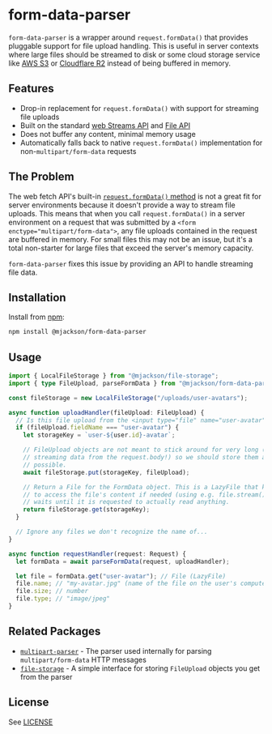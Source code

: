 # form-data-parser

`form-data-parser` is a wrapper around `request.formData()` that provides pluggable support for file upload handling. This is useful in server contexts where large files should be streamed to disk or some cloud storage service like [AWS S3](https://aws.amazon.com/s3/) or [Cloudflare R2](https://www.cloudflare.com/developer-platform/r2/) instead of being buffered in memory.

## Features

- Drop-in replacement for `request.formData()` with support for streaming file uploads
- Built on the standard [web Streams API](https://developer.mozilla.org/en-US/docs/Web/API/Streams_API) and [File API](https://developer.mozilla.org/en-US/docs/Web/API/File)
- Does not buffer any content, minimal memory usage
- Automatically falls back to native `request.formData()` implementation for non-`multipart/form-data` requests

## The Problem

The web fetch API's built-in [`request.formData()` method](https://developer.mozilla.org/en-US/docs/Web/API/Request/formData) is not a great fit for server environments because it doesn't provide a way to stream file uploads. This means that when you call `request.formData()` in a server environment on a request that was submitted by a `<form enctype="multipart/form-data">`, any file uploads contained in the request are buffered in memory. For small files this may not be an issue, but it's a total non-starter for large files that exceed the server's memory capacity.

`form-data-parser` fixes this issue by providing an API to handle streaming file data.

## Installation

Install from [npm](https://www.npmjs.com/):

```sh
npm install @mjackson/form-data-parser
```

## Usage

```ts
import { LocalFileStorage } from "@mjackson/file-storage";
import { type FileUpload, parseFormData } from "@mjackson/form-data-parser";

const fileStorage = new LocalFileStorage("/uploads/user-avatars");

async function uploadHandler(fileUpload: FileUpload) {
  // Is this file upload from the <input type="file" name="user-avatar"> field?
  if (fileUpload.fieldName === "user-avatar") {
    let storageKey = `user-${user.id}-avatar`;

    // FileUpload objects are not meant to stick around for very long (they are
    // streaming data from the request.body!) so we should store them as soon as
    // possible.
    await fileStorage.put(storageKey, fileUpload);

    // Return a File for the FormData object. This is a LazyFile that knows how
    // to access the file's content if needed (using e.g. file.stream()) but
    // waits until it is requested to actually read anything.
    return fileStorage.get(storageKey);
  }

  // Ignore any files we don't recognize the name of...
}

async function requestHandler(request: Request) {
  let formData = await parseFormData(request, uploadHandler);

  let file = formData.get("user-avatar"); // File (LazyFile)
  file.name; // "my-avatar.jpg" (name of the file on the user's computer)
  file.size; // number
  file.type; // "image/jpeg"
}
```

## Related Packages

- [`multipart-parser`](https://github.com/mjackson/multipart-parser) - The parser used internally
  for parsing `multipart/form-data` HTTP messages
- [`file-storage`](https://github.com/mjackson/file-storage) - A simple interface for storing
  `FileUpload` objects you get from the parser

## License

See [LICENSE](https://github.com/mjackson/form-data-parser/blob/main/LICENSE)
